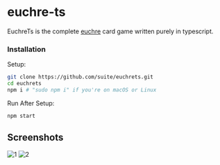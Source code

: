 # euchre-ts
EuchreTs is the complete [euchre](https://en.wikipedia.org/wiki/Euchre) card game written purely in typescript.

### Installation
Setup:

```sh
git clone https://github.com/suite/euchrets.git
cd euchrets
npm i # "sudo npm i" if you're on macOS or Linux
```

Run After Setup:

```sh
npm start
```
## Screenshots
![1](https://i.imgur.com/6b3HdZZ.png)
![2](https://i.imgur.com/fPMRVuJ.png)
